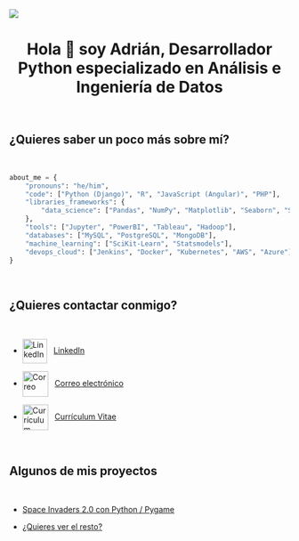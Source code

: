 <img src="https://github.com/adrianlardies/adrianlardies/blob/main/hello.svg"/>

<h1 align="center">Hola 👋 soy Adrián, Desarrollador Python especializado en Análisis e Ingeniería de Datos</h1>

<br>

## ¿Quieres saber un poco más sobre mí?

<br>

```python
about_me = {
    "pronouns": "he/him",
    "code": ["Python (Django)", "R", "JavaScript (Angular)", "PHP"],
    "libraries_frameworks": {
        "data_science": ["Pandas", "NumPy", "Matplotlib", "Seaborn", "SciPy", "Plotly", "Spark"],
    },
    "tools": ["Jupyter", "PowerBI", "Tableau", "Hadoop"],
    "databases": ["MySQL", "PostgreSQL", "MongoDB"],
    "machine_learning": ["SciKit-Learn", "Statsmodels"],
    "devops_cloud": ["Jenkins", "Docker", "Kubernetes", "AWS", "Azure"],
}
```
<br>

## ¿Quieres contactar conmigo?

<br>

* <img align="center" alt="LinkedIn" width="44px" src="https://github.com/adrianlardies/adrianlardies/blob/main/linkedin.svg" />&nbsp;&nbsp;
  <a href="https://www.linkedin.com/in/adrianlardies/">LinkedIn</a>

* <img align="center" alt="Correo" width="46px" src="https://github.com/adrianlardies/adrianlardies/blob/main/mail.svg" />&nbsp;&nbsp;
  <a href="mailto:adrian.lardies@gmail.com">Correo electrónico</a>

* <img align="center" alt="Currículum" width="46px" src="https://github.com/adrianlardies/adrianlardies/blob/main/icon_cv.png" />&nbsp;&nbsp;
  <a href="https://github.com/adrianlardies/adrian-lardies-profile/raw/master/cv_adrian.pdf">Currículum Vitae</a>

<br>

## Algunos de mis proyectos

<br>

* [Space Invaders 2.0 con Python / Pygame](https://github.com/adrianlardies/space-invaders-python-pygame "App del clásico juego Space Invaders con un toque fresco y renovado")

* [¿Quieres ver el resto?](https://github.com/adrianlardies?tab=repositories "Repositorio de GitHub")
